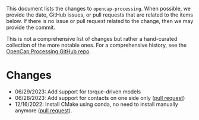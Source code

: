 This document lists the changes to `opencap-processing`. When possible, we provide the date, GitHub issues, or pull requests that are related to the items below. If there is no issue or pull request related to the change, then we may provide the commit.

This is not a comprehensive list of changes but rather a hand-curated collection of the more notable ones. For a comprehensive history, see the [OpenCap Processing GitHub repo](https://github.com/stanfordnmbl/opencap-processing).

Changes
=======
- 06/29/2023: Add support for torque-driven models
- 06/28/2023: Add support for contacts on one side only ([pull request](https://github.com/stanfordnmbl/opencap-processing/pull/57))
- 12/16/2022: Install CMake using conda, no need to install manually anymore ([pull request](https://github.com/stanfordnmbl/opencap-processing/pull/45)).
